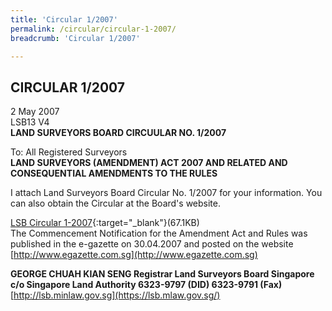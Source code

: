 ```yaml
---
title: 'Circular 1/2007'
permalink: /circular/circular-1-2007/
breadcrumb: 'Circular 1/2007'

---
```



CIRCULAR 1/2007
---

2 May 2007<br>
LSB13 V4<br>
**LAND SURVEYORS BOARD CIRCUULAR NO. 1/2007**<br>


To: All Registered Surveyors <br>
**LAND SURVEYORS (AMENDMENT) ACT 2007 AND RELATED AND CONSEQUENTIAL AMENDMENTS TO THE RULES**

I attach Land Surveyors Board Circular No. 1/2007 for your information. You can also obtain the Circular at the Board's website.

[LSB Circular 1-2007](/files/linkclick481d.pdf){:target="_blank"}(67.1KB)<br>
The Commencement Notification for the Amendment Act and Rules was published in the e-gazette on 30.04.2007 and posted on the website [http://www.egazette.com.sg](http://www.egazette.com.sg)

**GEORGE CHUAH KIAN SENG Registrar Land Surveyors Board Singapore**<br>
**c/o Singapore Land Authority 6323-9797 (DID) 6323-9791 (Fax)**<br>
[http://lsb.minlaw.gov.sg](https://lsb.mlaw.gov.sg/)
